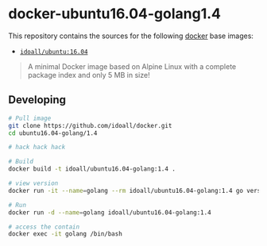 
docker-ubuntu16.04-golang1.4
=============


This repository contains the sources for the following [docker](https://docker.io) base images:
- [`idoall/ubuntu:16.04`](https://hub.docker.com/r/idoall/ubuntu/)

> A minimal Docker image based on Alpine Linux with a complete package index and only 5 MB in size!

## Developing

```bash
# Pull image
git clone https://github.com/idoall/docker.git
cd ubuntu16.04-golang/1.4

# hack hack hack

# Build
docker build -t idoall/ubuntu16.04-golang:1.4 .

# view version
docker run -it --name=golang --rm idoall/ubuntu16.04-golang:1.4 go version

# Run
docker run -d --name=golang idoall/ubuntu16.04-golang:1.4

# access the contain
docker exec -it golang /bin/bash
```
